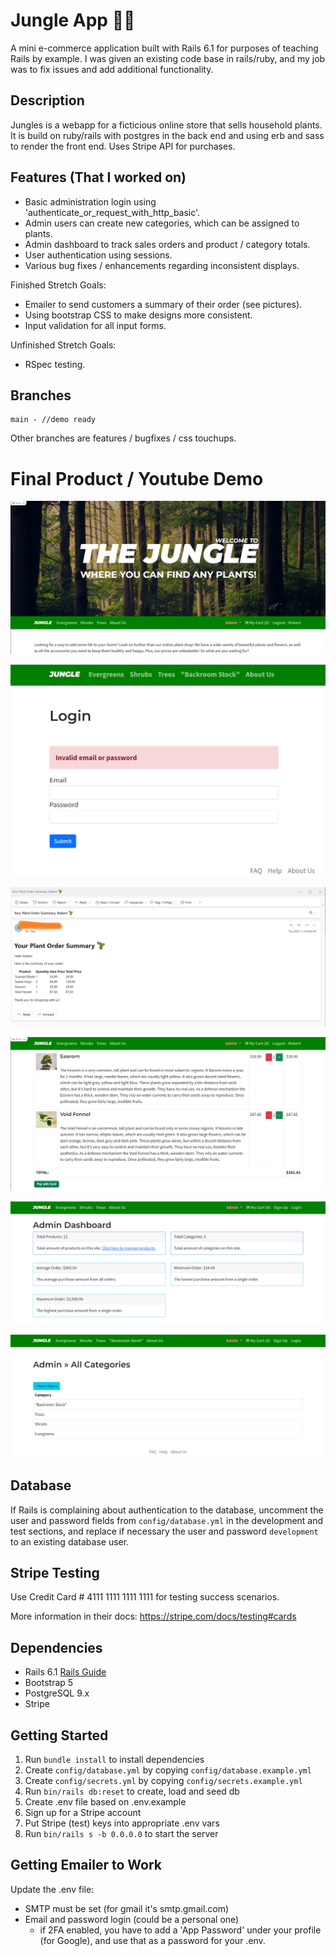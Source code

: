 # Jungle App 🌱🌿

A mini e-commerce application built with Rails 6.1 for purposes of teaching Rails by example.  I was given an existing code base in rails/ruby, and my job was to fix issues and add additional functionality.

## Description

Jungles is a webapp for a ficticious online store that sells household plants.  It is build on ruby/rails with postgres in the back end and using erb and sass to render the front end.  Uses Stripe API for purchases.

## Features (That I worked on)

* Basic administration login using 'authenticate_or_request_with_http_basic'.
* Admin users can create new categories, which can be assigned to plants.
* Admin dashboard to track sales orders and product / category totals.
* User authentication using sessions.
* Various bug fixes / enhancements regarding inconsistent displays.

Finished Stretch Goals:

* Emailer to send customers a summary of their order (see pictures).
* Using bootstrap CSS to make designs more consistent.
* Input validation for all input forms.

Unfinished Stretch Goals:

* RSpec testing.

## Branches

```
main - //demo ready
```

Other branches are features / bugfixes / css touchups.

# Final Product / Youtube Demo

!["Main Page"](https://github.com/robertshum/jungle-rails/blob/main/project_media/images/main01.png)

!["Input Validation"](https://github.com/robertshum/jungle-rails/blob/main/project_media/images/inputvalidation01.png)

!["Email Order"](https://github.com/robertshum/jungle-rails/blob/main/project_media/images/email01.png)

!["Cart"](https://github.com/robertshum/jungle-rails/blob/main/project_media/images/cart01.png)

!["Dashboard 1"](https://github.com/robertshum/jungle-rails/blob/main/project_media/images/dashboard01.png)

!["Dashboard 2"](https://github.com/robertshum/jungle-rails/blob/main/project_media/images/dashboard02.png)


## Database

If Rails is complaining about authentication to the database, uncomment the user and password fields from `config/database.yml` in the development and test sections, and replace if necessary the user and password `development` to an existing database user.

## Stripe Testing

Use Credit Card # 4111 1111 1111 1111 for testing success scenarios. 

More information in their docs: <https://stripe.com/docs/testing#cards>

## Dependencies

- Rails 6.1 [Rails Guide](http://guides.rubyonrails.org/v6.1/)
- Bootstrap 5
- PostgreSQL 9.x
- Stripe

## Getting Started

1. Run `bundle install` to install dependencies
2. Create `config/database.yml` by copying `config/database.example.yml`
3. Create `config/secrets.yml` by copying `config/secrets.example.yml`
4. Run `bin/rails db:reset` to create, load and seed db
5. Create .env file based on .env.example
6. Sign up for a Stripe account
7. Put Stripe (test) keys into appropriate .env vars
8. Run `bin/rails s -b 0.0.0.0` to start the server

## Getting Emailer to Work

Update the .env file:
* SMTP must be set (for gmail it's smtp.gmail.com)
* Email and password login (could be a personal one)
  * if 2FA enabled, you have to add a 'App Password' under your profile (for Google), and use that as a password for your .env.